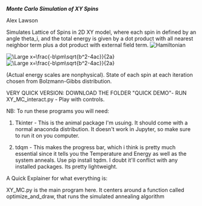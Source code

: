 **_Monte Carlo Simulation of XY Spins_** 

Alex Lawson 

Simulates Lattice of Spins in 2D XY model, where each spin in defined by an angle theta_i, and the total energy is given by a dot product with all nearest neighbor term  plus a dot product with external field term. 
<img src="https://latex.codecogs.com/svg.latex?\Large&space;H=\sum_{<ij>}Jcos{\theta_i-\theta_j} + \sum_{i}Bcos(\theta_i)" title="Hamiltonian" /> 

<img src="https://latex.codecogs.com/svg.latex?\Large&space;x=\frac{-b\pm\sqrt{b^2-4ac}}{2a}" title="\Large x=\frac{-b\pm\sqrt{b^2-4ac}}{2a}" />

<img src="https://latex.codecogs.com/svg.latex?\Large&space;x=\frac{-\sum_{<ij>}cos(\theta_i)\beta_i\pm\sqrt{b^2-4ac}}{2a}" title="\Large x=\frac{-b\pm\sqrt{b^2-4ac}}{2a}" />

(Actual energy scales are nonphysical). State of each spin at each iteration chosen from Bolzmann-Gibbs distribution.

VERY QUICK VERSION: DOWNLOAD THE FOLDER "QUICK DEMO"- RUN XY_MC_interact.py - Play with controls.

NB: To run these programs you will need:

1) Tkinter - This is the animal package I'm usuing. It should come with a normal anaconda distribution. It doesn't work in Jupyter, so make sure to run it on you computer.

2) tdqm - This makes the progress bar, which i think is pretty much essential since it tells you the Temperature and Energy as well as the system anneals. 
Use pip install tqdm. I doubt it'll conflict with any installed packages. Its pretty lightweight. 

A Quick Explainer for what everything is:

XY_MC.py is the main program here. It centers around a function called optimize_and_draw, that runs the simulated annealing algorithm
